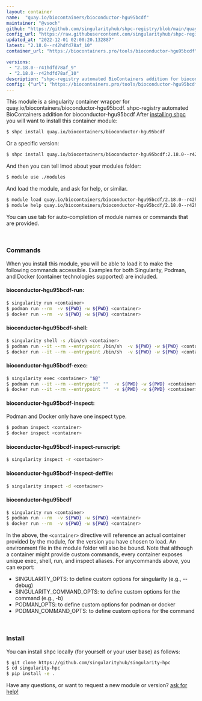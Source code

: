 ```yaml
---
layout: container
name:  "quay.io/biocontainers/bioconductor-hgu95bcdf"
maintainer: "@vsoch"
github: "https://github.com/singularityhub/shpc-registry/blob/main/quay.io/biocontainers/bioconductor-hgu95bcdf/container.yaml"
config_url: "https://raw.githubusercontent.com/singularityhub/shpc-registry/main/quay.io/biocontainers/bioconductor-hgu95bcdf/container.yaml"
updated_at: "2022-12-01 02:00:20.132887"
latest: "2.18.0--r42hdfd78af_10"
container_url: "https://biocontainers.pro/tools/bioconductor-hgu95bcdf"

versions:
 - "2.18.0--r41hdfd78af_9"
 - "2.18.0--r42hdfd78af_10"
description: "shpc-registry automated BioContainers addition for bioconductor-hgu95bcdf"
config: {"url": "https://biocontainers.pro/tools/bioconductor-hgu95bcdf", "maintainer": "@vsoch", "description": "shpc-registry automated BioContainers addition for bioconductor-hgu95bcdf", "latest": {"2.18.0--r42hdfd78af_10": "sha256:bfbb8af4f4e7f1daf82004f8014b78a64be9a3b16eaf78c6517dd53d9313a25e"}, "tags": {"2.18.0--r41hdfd78af_9": "sha256:d9c8d31f953c41593a730b694d64c828f5f4ab0447d44fafa0588e474032175d", "2.18.0--r42hdfd78af_10": "sha256:bfbb8af4f4e7f1daf82004f8014b78a64be9a3b16eaf78c6517dd53d9313a25e"}, "docker": "quay.io/biocontainers/bioconductor-hgu95bcdf"}
---
```


This module is a singularity container wrapper for quay.io/biocontainers/bioconductor-hgu95bcdf.
shpc-registry automated BioContainers addition for bioconductor-hgu95bcdf
After [installing shpc](#install) you will want to install this container module:


```bash
$ shpc install quay.io/biocontainers/bioconductor-hgu95bcdf
```

Or a specific version:

```bash
$ shpc install quay.io/biocontainers/bioconductor-hgu95bcdf:2.18.0--r42hdfd78af_10
```

And then you can tell lmod about your modules folder:

```bash
$ module use ./modules
```

And load the module, and ask for help, or similar.

```bash
$ module load quay.io/biocontainers/bioconductor-hgu95bcdf/2.18.0--r42hdfd78af_10
$ module help quay.io/biocontainers/bioconductor-hgu95bcdf/2.18.0--r42hdfd78af_10
```

You can use tab for auto-completion of module names or commands that are provided.

<br>

### Commands

When you install this module, you will be able to load it to make the following commands accessible.
Examples for both Singularity, Podman, and Docker (container technologies supported) are included.

#### bioconductor-hgu95bcdf-run:

```bash
$ singularity run <container>
$ podman run --rm  -v ${PWD} -w ${PWD} <container>
$ docker run --rm  -v ${PWD} -w ${PWD} <container>
```

#### bioconductor-hgu95bcdf-shell:

```bash
$ singularity shell -s /bin/sh <container>
$ podman run --it --rm --entrypoint /bin/sh  -v ${PWD} -w ${PWD} <container>
$ docker run --it --rm --entrypoint /bin/sh  -v ${PWD} -w ${PWD} <container>
```

#### bioconductor-hgu95bcdf-exec:

```bash
$ singularity exec <container> "$@"
$ podman run --it --rm --entrypoint ""  -v ${PWD} -w ${PWD} <container> "$@"
$ docker run --it --rm --entrypoint ""  -v ${PWD} -w ${PWD} <container> "$@"
```

#### bioconductor-hgu95bcdf-inspect:

Podman and Docker only have one inspect type.

```bash
$ podman inspect <container>
$ docker inspect <container>
```

#### bioconductor-hgu95bcdf-inspect-runscript:

```bash
$ singularity inspect -r <container>
```

#### bioconductor-hgu95bcdf-inspect-deffile:

```bash
$ singularity inspect -d <container>
```



#### bioconductor-hgu95bcdf

```bash
$ singularity run <container>
$ podman run --rm  -v ${PWD} -w ${PWD} <container>
$ docker run --rm  -v ${PWD} -w ${PWD} <container>
```


In the above, the `<container>` directive will reference an actual container provided
by the module, for the version you have chosen to load. An environment file in the
module folder will also be bound. Note that although a container
might provide custom commands, every container exposes unique exec, shell, run, and
inspect aliases. For anycommands above, you can export:

 - SINGULARITY_OPTS: to define custom options for singularity (e.g., --debug)
 - SINGULARITY_COMMAND_OPTS: to define custom options for the command (e.g., -b)
 - PODMAN_OPTS: to define custom options for podman or docker
 - PODMAN_COMMAND_OPTS: to define custom options for the command

<br>

### Install

You can install shpc locally (for yourself or your user base) as follows:

```bash
$ git clone https://github.com/singularityhub/singularity-hpc
$ cd singularity-hpc
$ pip install -e .
```

Have any questions, or want to request a new module or version? [ask for help!](https://github.com/singularityhub/singularity-hpc/issues)